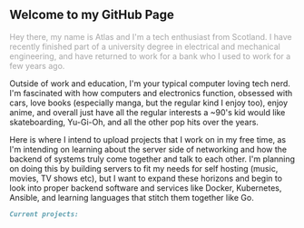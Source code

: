 ## Welcome to my GitHub Page

<span style="color:#a6a6a6;">Hey there, my name is Atlas and I'm a tech enthusiast from Scotland. I have recently finished part of a university degree in electrical and mechanical engineering, and have returned to work for a bank who I used to work for a few years ago.</span>

Outside of work and education, I'm your typical computer loving tech nerd. I'm fascinated with how computers and electronics function, obsessed with cars, love books (especially manga, but the regular kind I enjoy too), enjoy anime, and overall just have all the regular interests a ~90's kid would like skateboarding, Yu-Gi-Oh, and all the other pop hits over the years. 

Here is where I intend to upload projects that I work on in my free time, as I'm intending on learning about the server side of networking and how the backend of systems truly come together and talk to each other. I'm planning on doing this by building servers to fit my needs for self hosting (music, movies, TV shows etc), but I want to expand these horizons and begin to look into proper backend software and services like Docker, Kubernetes, Ansible, and learning languages that stitch them together like Go. 

```markdown
Current projects:
```